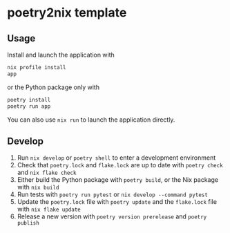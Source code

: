 # poetry2nix template

## Usage

Install and launch the application with

```sh
nix profile install
app
```

or the Python package only with

```sh
poetry install
poetry run app
```

You can also use `nix run` to launch the application directly.

## Develop

1. Run `nix develop` or `poetry shell` to enter a development environment
1. Check that `poetry.lock` and `flake.lock` are up to date with `poetry check` and `nix flake check`
1. Either build the Python package with `poetry build`, or the Nix package with `nix build`
1. Run tests with `poetry run pytest` or `nix develop --command pytest`
1. Update the `poetry.lock` file with `poetry update` and the `flake.lock` file with `nix flake update`
1. Release a new version with `poetry version prerelease` and `poetry publish`
